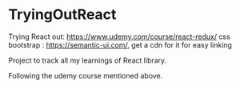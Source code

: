 # TryingOutReact
Trying React out: https://www.udemy.com/course/react-redux/
css bootstrap : https://semantic-ui.com/, get a cdn for it for easy linking

Project to track all my learnings of React library. 

Following the udemy course mentioned above. 

